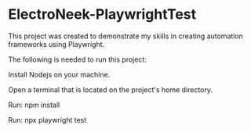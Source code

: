 # ElectroNeek-PlaywrightTest

This project was created to demonstrate my skills in creating automation frameworks using Playwright.

The following is needed to run this project:

Install Nodejs on your machine.

Open a terminal that is located on the project's home directory.

Run: npm install

Run: npx playwright test

